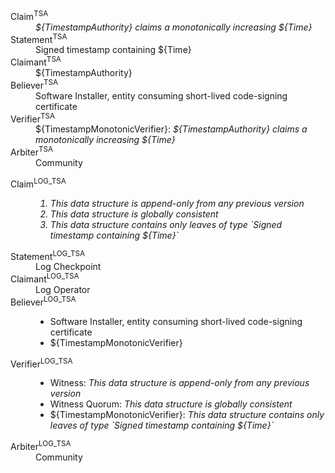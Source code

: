 <!--- This content generated with:
go run github.com/google/trillian/docs/claimantmodel/experimental/cmd/render@master --full_model_file ./docs/claimantmodel/tsa/full.yaml 
-->
<dl>
<dt>Claim<sup>TSA</sup></dt>
<dd><i>${TimestampAuthority} claims a monotonically increasing ${Time}</i></dd>
<dt>Statement<sup>TSA</sup></dt>
<dd>Signed timestamp containing ${Time}</dd>
<dt>Claimant<sup>TSA</sup></dt>
<dd>${TimestampAuthority}</dd>
<dt>Believer<sup>TSA</sup></dt>
<dd>Software Installer, entity consuming short-lived code-signing certificate</dd>
<dt>Verifier<sup>TSA</sup></dt>
<dd>${TimestampMonotonicVerifier}: <i>${TimestampAuthority} claims a monotonically increasing ${Time}</i></dd>
<dt>Arbiter<sup>TSA</sup></dt>
<dd>Community</dd>
</dl>
<dl>
<dt>Claim<sup>LOG_TSA</sup></dt>
<dd><i><ol><li>This data structure is append-only from any previous version</li><li>This data structure is globally consistent</li><li>This data structure contains only leaves of type `Signed timestamp containing ${Time}`</li></ol></i></dd>
<dt>Statement<sup>LOG_TSA</sup></dt>
<dd>Log Checkpoint</dd>
<dt>Claimant<sup>LOG_TSA</sup></dt>
<dd>Log Operator</dd>
<dt>Believer<sup>LOG_TSA</sup></dt>
<dd><ul><li>Software Installer, entity consuming short-lived code-signing certificate</li><li>${TimestampMonotonicVerifier}</li></ul></dd>
<dt>Verifier<sup>LOG_TSA</sup></dt>
<dd><ul><li>Witness: <i>This data structure is append-only from any previous version</i></li><li>Witness Quorum: <i>This data structure is globally consistent</i></li><li>${TimestampMonotonicVerifier}: <i>This data structure contains only leaves of type `Signed timestamp containing ${Time}`</i></li></ul></dd>
<dt>Arbiter<sup>LOG_TSA</sup></dt>
<dd>Community</dd>
</dl>